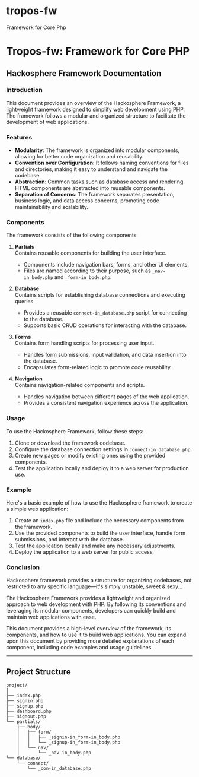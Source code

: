 # tropos-fw
Framework for Core Php
# Tropos-fw: Framework for Core PHP

## Hackosphere Framework Documentation

### Introduction
This document provides an overview of the Hackosphere Framework, a lightweight framework designed to simplify web development using PHP. The framework follows a modular and organized structure to facilitate the development of web applications.

### Features
- **Modularity**: The framework is organized into modular components, allowing for better code organization and reusability.
- **Convention over Configuration**: It follows naming conventions for files and directories, making it easy to understand and navigate the codebase.
- **Abstraction**: Common tasks such as database access and rendering HTML components are abstracted into reusable components.
- **Separation of Concerns**: The framework separates presentation, business logic, and data access concerns, promoting code maintainability and scalability.

### Components
The framework consists of the following components:

1. **Partials**  
   Contains reusable components for building the user interface.  
   - Components include navigation bars, forms, and other UI elements.
   - Files are named according to their purpose, such as `_nav-in_body.php` and `_form-in_body.php`.

2. **Database**  
   Contains scripts for establishing database connections and executing queries.  
   - Provides a reusable `connect-in_database.php` script for connecting to the database.
   - Supports basic CRUD operations for interacting with the database.

3. **Forms**  
   Contains form handling scripts for processing user input.  
   - Handles form submissions, input validation, and data insertion into the database.
   - Encapsulates form-related logic to promote code reusability.

4. **Navigation**  
   Contains navigation-related components and scripts.  
   - Handles navigation between different pages of the web application.
   - Provides a consistent navigation experience across the application.

### Usage
To use the Hackosphere Framework, follow these steps:
1. Clone or download the framework codebase.
2. Configure the database connection settings in `connect-in_database.php`.
3. Create new pages or modify existing ones using the provided components.
4. Test the application locally and deploy it to a web server for production use.

### Example
Here's a basic example of how to use the Hackosphere framework to create a simple web application:
1. Create an `index.php` file and include the necessary components from the framework.
2. Use the provided components to build the user interface, handle form submissions, and interact with the database.
3. Test the application locally and make any necessary adjustments.
4. Deploy the application to a web server for public access.

### Conclusion
Hackosphere framework provides a structure for organizing codebases, not restricted to any specific language—it's simply unstable, sweet & sexy...

The Hackosphere Framework provides a lightweight and organized approach to web development with PHP. By following its conventions and leveraging its modular components, developers can quickly build and maintain web applications with ease.

This document provides a high-level overview of the framework, its components, and how to use it to build web applications. You can expand upon this document by providing more detailed explanations of each component, including code examples and usage guidelines.

---

## Project Structure

```plaintext
project/ 
│ 
├── index.php 
├── signin.php 
├── signup.php 
├── dashboard.php 
├── signout.php 
└── partials/  
    ├── body/ 
    │   ├── form/  
    │   │   ├── _signin-in_form-in_body.php 
    │   │   └── _signup-in_form-in_body.php                   
    │   └── nav/  
    │       └── _nav-in_body.php 
└── database/  
    └── connect/  
        └── _con-in_database.php
